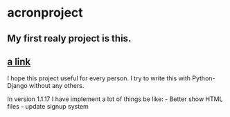 # acronproject

## My first realy project is this.

## [a link](https://acronproject.com/)

I hope this project useful for every person. I try to write this with Python-Django without any others. 

In version 1.1.17 I have implement a lot of things be like:
    - Better show HTML files
    - update signup system